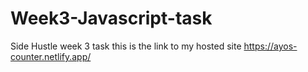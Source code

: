 # Week3-Javascript-task

Side Hustle week 3 task
this is the link to my hosted site https://ayos-counter.netlify.app/
